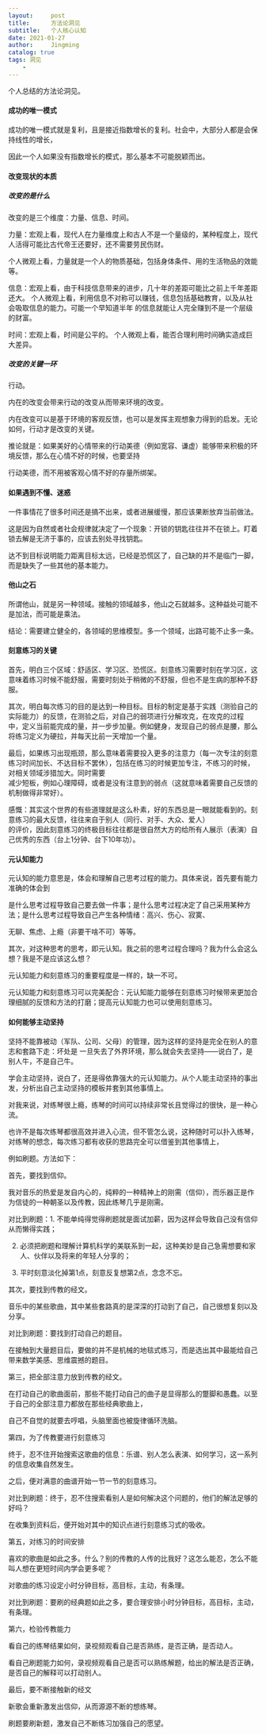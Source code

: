 ```yaml
---
layout:     post
title:      方法论洞见
subtitle:   个人核心认知
date: 2021-01-27
author:     Jingming
catalog: true
tags: 洞见
    -
---
```


个人总结的方法论洞见。

#### 成功的唯一模式

成功的唯一模式就是复利，且是接近指数增长的复利。社会中，大部分人都是会保持线性的增长，

因此一个人如果没有指数增长的模式，那么基本不可能脱颖而出。

#### 改变现状的本质

#####  改变的是什么

改变的是三个维度：力量、信息、时间。

力量：宏观上看，现代人在力量维度上和古人不是一个量级的，某种程度上，现代人活得可能比古代帝王还要好，还不需要劳民伤财。

个人微观上看，力量就是一个人的物质基础，包括身体条件、用的生活物品的效能等。

信息：宏观上看，由于科技信息带来的进步，几十年的差距可能比之前上千年差距还大。
个人微观上看，利用信息不对称可以赚钱，信息包括基础教育，以及从社会吸取信息的能力。可能一个早知道半年
的信息就能让人完全赚到不是一个层级的财富。

时间：宏观上看，时间是公平的。
个人微观上看，能否合理利用时间确实造成巨大差异。

##### 改变的关键一环

行动。

内在的改变会带来行动的改变从而带来环境的改变。

内在改变可以是基于环境的客观反馈，也可以是发挥主观想象力得到的启发。无论如何，行动才是改变的关键。

推论就是：如果美好的心情带来的行动美德（例如宽容、谦虚）能够带来积极的环境反馈，那么在心情不好的时候，也要坚持

行动美德，而不用被客观心情不好的存量所绑架。

#### 如果遇到不懂、迷惑

一件事情花了很多时间还是搞不出来，或者进展缓慢，那应该果断放弃当前做法。

这是因为自然或者社会规律就决定了一个现象：开锁的钥匙往往并不在锁上。盯着锁去解是无济于事的，应该去别处寻找钥匙。

达不到目标说明能力距离目标太远，已经是恐慌区了，自己缺的并不是临门一脚，而是缺失了一些其他的基本能力。

#### 他山之石

所谓他山，就是另一种领域。接触的领域越多，他山之石就越多。这种益处可能不是加法，而可能是乘法。

结论：需要建立健全的，各领域的思维模型。多一个领域，出路可能不止多一条。

#### 刻意练习的关键

首先，明白三个区域：舒适区、学习区、恐慌区。刻意练习需要时刻在学习区，这意味着练习时候不能舒服，需要时刻处于稍微的不舒服，但也不是生病的那种不舒服。

其次，明白每次练习的目的是达到一种目标。目标的制定是基于实践（测验自己的实际能力）的反馈，在测验之后，对自己的弱项进行分解攻克，在攻克的过程
中，定义当前能完成的量，并一步步加量。例如健身，发现自己的弱点是腰，那么将练习定义为硬拉，并每天比前一天增加一个量。

最后，如果练习出现瓶颈，那么意味着需要投入更多的注意力（每一次专注的刻意练习时间加长、不达目标不罢休），包括在练习的时候更加专注，不练习的时候，对相关领域涉猎加大。同时需要  
减少短板，例如心理障碍，或者是没有注意到的弱点（这就意味着需要自己反馈的机制做得非常好）。

感慨：其实这个世界的有些道理就是这么朴素，好的东西总是一眼就能看到的。刻意练习的最大反馈，往往来自于别人（同行、对手、大众、爱人）  
的评价，因此刻意练习的终极目标往往都是很自然大方的给所有人展示（表演）自己优秀的东西（台上1分钟、台下10年功）。

#### 元认知能力

元认知的能力意思是，体会和理解自己思考过程的能力。具体来说，首先要有能力准确的体会到

是什么思考过程导致自己要去做一件事；是什么思考过程决定了自己采用某种方法；是什么思考过程导致自己产生各种情绪：高兴、伤心、寂寞、

无聊、焦虑、上瘾（非要干啥不可）等等。

其次，对这种思考的思考，即元认知。我之前的思考过程合理吗？我为什么会这么想？我是不是应该这么想？

元认知能力和刻意练习的重要程度是一样的，缺一不可。

元认知能力和刻意练习可以完美配合：元认知能力能够在刻意练习时候带来更加合理细腻的反馈和方法的打磨；提高元认知能力也可以使用刻意练习。

#### 如何能够主动坚持

坚持不能靠被动（军队、公司、父母）的管理，因为这样的坚持是完全在别人的意志和套路下走：坏处是
一旦失去了外界环境，那么就会失去坚持——说白了，是别人牛，不是自己牛。

学会主动坚持，说白了，还是得依靠强大的元认知能力。从个人能主动坚持的事出发，分析出自己主动坚持的模板并套到其他事情上。

对我来说，对练琴很上瘾，练琴的时间可以持续非常长且觉得过的很快，是一种心流。

也许不是每次练琴都很高效并进入心流，但不管怎么说，这种随时可以扑入练琴，对练琴的想念，每次练习都有收获的思路完全可以借鉴到其他事情上，

例如刷题。方法如下：

首先，要找到信仰。

我对音乐的热爱是发自内心的，纯粹的一种精神上的刚需（信仰），而乐器正是作为信徒的一种朝圣以及传教，因此练琴几乎是刚需。

对比到刷题：1. 不能单纯得觉得刷题就是面试加薪，因为这样会导致自己没有信仰从而懒得实践；

2. 必须把刷题和理解计算机科学的美联系到一起，这种美妙是自己急需想要和家人、伙伴以及将来的年轻人分享的；

3. 平时刻意淡化掉第1点，刻意反复想第2点，念念不忘。

其次，要找到传教的经文。

音乐中的某些歌曲，其中某些套路真的是深深的打动到了自己，自己很想复刻以及分享。

对比到刷题：要找到打动自己的题目。

在接触到大量题目后，要做的并不是机械的地毯式练习，而是选出其中最能给自己带来数学美感、思维震撼的题目。

第三，把全部注意力放到传教的经文。

在打动自己的歌曲面前，那些不能打动自己的曲子是显得那么的蹩脚和愚蠢。以至于自己的全部注意力都放在那些经典歌曲上，

自己不自觉的就要去哼唱，头脑里面也被旋律循环洗脑。

第四，为了传教要进行刻意练习

终于，忍不住开始搜索这歌曲的信息：乐谱、别人怎么表演、如何学习，这一系列的信息收集自然发生。

之后，便对满意的曲谱开始一节一节的刻意练习。

对比到刷题：终于，忍不住搜索看别人是如何解决这个问题的，他们的解法足够的好吗？

在收集到资料后，便开始对其中的知识点进行刻意练习式的吸收。

第五，对练习的时间安排

喜欢的歌曲是如此之多。什么？别的传教的人传的比我好？这怎么能忍，怎么不能叫人想在更短时间内学会更多呢？

对歌曲的练习设定小时分钟目标，高目标，主动，有条理。

对比到刷题：要刷的经典题如此之多，要合理安排小时分钟目标，高目标，主动，有条理。

第六，检验传教能力

看自己的练琴结果如何，录视频观看自己是否熟练，是否正确，是否动人。

看自己刷题能力如何，录视频观看自己是否可以熟练解题，给出的解法是否正确，是否自己的解释可以打动别人。

最后，要不断接触新的经文

新歌会重新激发出信仰，从而源源不断的想练琴。

刷题要刷新题，激发自己不断练习加强自己的愿望。